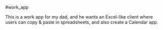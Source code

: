 #work_app

This is a work app for my dad, and he wants an Excel-like client where users can copy & paste in spreadsheets, and also create a Calendar app.